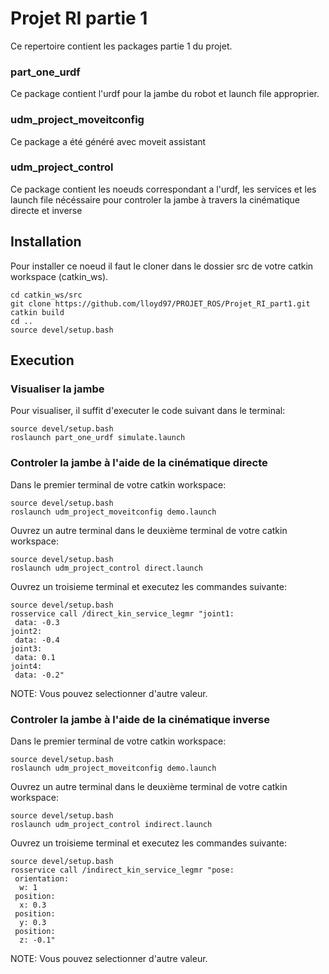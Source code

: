 # Projet RI partie 1
Ce repertoire contient les packages partie 1 du projet.

### part_one_urdf
Ce package contient l'urdf pour la jambe du robot et launch file approprier.

### udm_project_moveitconfig
Ce package a été généré avec moveit assistant

### udm_project_control
Ce package contient les noeuds correspondant a l'urdf, les services et les launch file nécéssaire 
pour controler la jambe à travers la cinématique directe et inverse

## Installation
Pour installer ce noeud il faut le cloner dans le dossier src de votre catkin workspace (catkin_ws).

```
cd catkin_ws/src
git clone https://github.com/lloyd97/PROJET_ROS/Projet_RI_part1.git
catkin build
cd ..
source devel/setup.bash
```
## Execution 

### Visualiser la jambe
Pour visualiser, il suffit d'executer le code suivant dans le terminal:

```
source devel/setup.bash
roslaunch part_one_urdf simulate.launch
```
### Controler la jambe à l'aide de la cinématique directe

Dans le premier terminal de votre catkin workspace:
```
source devel/setup.bash
roslaunch udm_project_moveitconfig demo.launch
```

Ouvrez un autre terminal dans le deuxième terminal 
de votre catkin workspace:
```
source devel/setup.bash
roslaunch udm_project_control direct.launch
```

Ouvrez un troisieme terminal et executez les commandes
suivante:
```
source devel/setup.bash
rosservice call /direct_kin_service_legmr "joint1:
 data: -0.3
joint2:
 data: -0.4
joint3:
 data: 0.1
joint4:
 data: -0.2"
```
NOTE: Vous pouvez selectionner d'autre valeur. 

### Controler la jambe à l'aide de la cinématique inverse

Dans le premier terminal de votre catkin workspace:
```
source devel/setup.bash
roslaunch udm_project_moveitconfig demo.launch
```

Ouvrez un autre terminal dans le deuxième terminal 
de votre catkin workspace:
```
source devel/setup.bash
roslaunch udm_project_control indirect.launch
```

Ouvrez un troisieme terminal et executez les commandes
suivante:
```
source devel/setup.bash
rosservice call /indirect_kin_service_legmr "pose:
 orientation:
  w: 1
 position:
  x: 0.3
 position:
  y: 0.3
 position:
  z: -0.1"
```
NOTE: Vous pouvez selectionner d'autre valeur. 